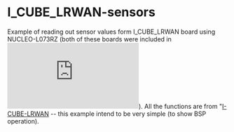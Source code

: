 # I_CUBE_LRWAN-sensors
Example of reading out sensor values form I_CUBE_LRWAN board using NUCLEO-L073RZ (both of these boards were included in ![P-NUCLEO-LRWAN2](https://www.st.com/en/evaluation-tools/p-nucleo-lrwan2.html)). All the functions are from "[I-CUBE-LRWAN](https://www.st.com/en/embedded-software/i-cube-lrwan.html) -- this example intend to be very simple (to show BSP operation).

